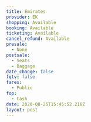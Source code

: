 ```yaml
---
title: Emirates
provider: EK
shopping: Available
booking: Available
ticketing: Available
cancel_refund: Available
presale:
  - None
postsale:
  - Seats
  - Baggage
date_change: false
fqtv: false
fares:
  - Public
fop:
  - Cash
date: 2020-08-25T15:45:52.218Z
layout: post
---
```

